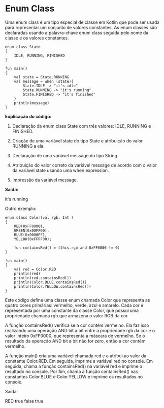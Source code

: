 # Enum Class
Uma enum class é um tipo especial de classe em Kotlin que pode ser usada para representar um conjunto de 
valores constantes. As enum classes são declaradas usando a palavra-chave enum class seguida pelo nome da
classe e os valores constantes.

    enum class State
    {
        IDLE, RUNNING, FINISHED
    }
    
    fun main()
    {
        val state = State.RUNNING
        val message = when (state){
            State.IDLE -> "it's idle"
            State.RUNNING -> "it's running"
            State.FINISHED -> "it's finished"
        }
        println(message)
    }

**Explicação do código:**
1. Declaração da enum class State com três valores: IDLE, RUNNING e FINISHED.
    
2. Criação de uma variável state do tipo State e atribuição do valor RUNNING a ela.

3. Declaração de uma variável message do tipo String.
   
4. Atribuição do valor correto da variável message de acordo com o valor da variável state usando uma when expression.
  
5. Impressão da variável message.
       
**Saída:**

it's running

Outro exemplo: 

    enum class Color(val rgb: Int )
    {
        RED(0xFF0000),
        GREEN(0x00FF00),
        BLUE(0x0000FF),
        YELLOW(0xFFFF00);
        
        fun containsRed() = (this.rgb and 0xFF0000 != 0)
    }
    
    fun main()
    {
        val red = Color.RED
        println(red)
        println(red.containsRed())
        println(Color.BLUE.containsRed())
        println(Color.YELLOW.containsRed())
    }


    
 Este código define uma classe enum chamada Color que representa as quatro cores primárias: 
 vermelho, verde, azul e amarelo. Cada cor é representada por uma constante da classe Color,
 que possui uma propriedade chamada rgb que armazena o valor RGB da cor.
    
 A função containsRed() verifica se a cor contém vermelho. Ela faz isso realizando uma operação 
 AND bit a bit entre a propriedade rgb da cor e o valor inteiro 0xFF0000, que representa a máscara de 
 vermelho. Se o resultado da operação AND bit a bit não for zero, então a cor contém vermelho.
 
 A função main() cria uma variável chamada red e a atribui ao valor da constante Color.RED. Em seguida, 
 imprime a variável red no console. Em seguida, chama a função containsRed() na variável red e imprime o 
 resultado no console. Por fim, chama a função containsRed() nas constantes Color.BLUE e Color.YELLOW e imprime os
 resultados no console.
    
Saída:
  
RED
true
false
true
